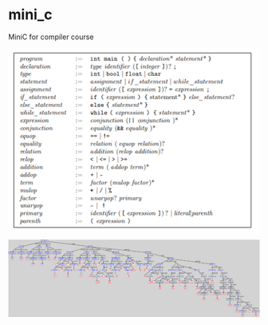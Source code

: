 # mini_c
MiniC for compiler course


![grammar](/doc/grammar.png "grammar for mini C")

![grammar](/doc/output.png "example AST")
